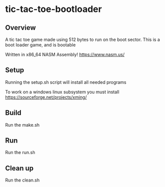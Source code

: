 # tic-tac-toe-bootloader

## Overview 
A tic tac toe game made using 512 bytes to run on the boot sector. This is a boot loader game, and is bootable

Written in x86_64 NASM Assembly! https://www.nasm.us/

## Setup
Running the setup.sh script will install all needed programs

To work on a windows linux subsystem you must install 
https://sourceforge.net/projects/xming/

## Build
Run the make.sh

## Run
Run the run.sh

## Clean up
Run the clean.sh

